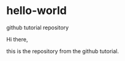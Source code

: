 # hello-world
github tutorial repository

Hi there,

this is the repository from the github tutorial.
